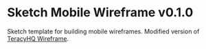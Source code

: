# Sketch Mobile Wireframe v0.1.0
Sketch template for building mobile wireframes. Modified version of [TeracyHQ Wireframe](https://github.com/teracyhq/wireframe).
